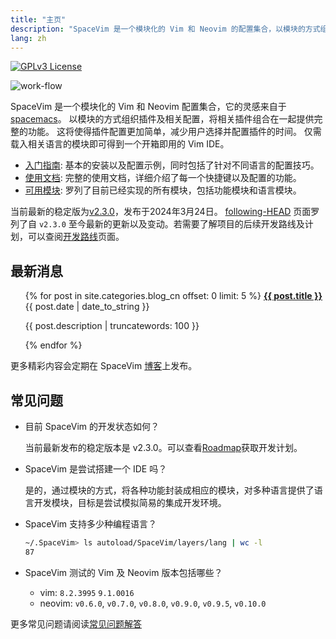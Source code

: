 ```yaml
---
title: "主页"
description: "SpaceVim 是一个模块化的 Vim 和 Neovim 的配置集合，以模块的方式组织和管理插件，提高 Vim 环境配置效率。"
lang: zh
---
```


[![GPLv3 License](https://img.spacevim.org/license-GPLv3-blue.svg)](development/#证书)

![work-flow](https://img.spacevim.org/workflow.png)

SpaceVim 是一个模块化的 Vim 和 Neovim 配置集合，它的灵感来自于 [spacemacs](https://www.spacemacs.org/)。
以模块的方式组织插件及相关配置，将相关插件组合在一起提供完整的功能。
这将使得插件配置更加简单，减少用户选择并配置插件的时间。
仅需载入相关语言的模块即可得到一个开箱即用的 Vim IDE。

- [入门指南](quick-start-guide/): 基本的安装以及配置示例，同时包括了针对不同语言的配置技巧。
- [使用文档](documentation/): 完整的使用文档，详细介绍了每一个快捷键以及配置的功能。
- [可用模块](layers/): 罗列了目前已经实现的所有模块，包括功能模块和语言模块。

当前最新的稳定版为[v2.3.0](https://spacevim.org/SpaceVim-release-v2.3.0/)，发布于2024年3月24日。
[following-HEAD](following-head/) 页面罗列了自 `v2.3.0` 至今最新的更新以及变动。若需要了解项目的后续开发路线及计划，可以查阅[开发路线](roadmap/)页面。

## 最新消息

<ul>
    {% for post in site.categories.blog_cn offset: 0 limit: 5  %}
               <strong><a href="{{ post.url }}">{{ post.title }}</a></strong>
               <br>
               <span class="post-date">{{ post.date | date_to_string }}</span>
               <p>{{ post.description | truncatewords: 100 }}</p>
    {% endfor %}
</ul>

更多精彩内容会定期在 SpaceVim [博客](blog/)上发布。

## 常见问题

- 目前 SpaceVim 的开发状态如何？

  当前最新发布的稳定版本是 v2.3.0。可以查看[Roadmap](roadmap/)获取开发计划。

- SpaceVim 是尝试搭建一个 IDE 吗？

  是的，通过模块的方式，将各种功能封装成相应的模块，对多种语言提供了语言开发模块，目标是尝试模拟简易的集成开发环境。

- SpaceVim 支持多少种编程语言？

  ```sh
  ~/.SpaceVim> ls autoload/SpaceVim/layers/lang | wc -l
  87
  ```

- SpaceVim 测试的 Vim 及 Neovim 版本包括哪些？

  - vim: `8.2.3995` `9.1.0016`
  - neovim: `v0.6.0`, `v0.7.0`, `v0.8.0`, `v0.9.0`, `v0.9.5`, `v0.10.0`

更多常见问题请阅读[常见问题解答](faq/)

<!-- vim:set nowrap: -->
